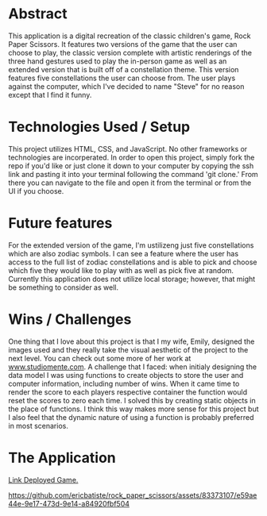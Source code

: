 # Abstract
This application is a digital recreation of the classic children's game, Rock Paper Scissors.  It features two versions of the game that the user can choose to play, the classic version complete with artistic renderings of the three hand gestures used to play the in-person game as well as an extended version that is built off of a constellation theme.  This version features five constellations the user can choose from.  The user plays against the computer, which I've decided to name "Steve" for no reason except that I find it funny.

# Technologies Used / Setup
This project utilizes HTML, CSS, and JavaScript.  No other frameworks or technologies are incorperated.  In order to open this project, simply fork the repo if you'd like or just clone it down to your computer by copying the ssh link and pasting it into your terminal following the command 'git clone.'  From there you can navigate to the file and open it from the terminal or from the UI if you choose.

# Future features
For the extended version of the game, I'm ustilizeng just five constellations which are also zodiac symbols. I can see a feature where the user has access to the full list of zodiac constellations and is able to pick and choose which five they would like to play with as well as pick five at random. Currently this application does not utilize local storage; however, that might be something to consider as well.

# Wins / Challenges
One thing that I love about this project is that I my wife, Emily, designed the images used and they really take the visual aesthetic of the project to the next level. You can check out some more of her work at www.studiomente.com.  A challenge that I faced: when initialy designing the data model I was using functions to create objects to store the user and computer information, including number of wins. When it came time to render the score to each players respective container the function would reset the scores to zero each time. I solved this by creating static objects in the place of functions. I think this way makes more sense for this project but I also feel that the dynamic nature of using a function is probably preferred in most scenarios.

# The Application
[Link Deployed Game.](https://ericbatiste.github.io/rock_paper_scissors/)

https://github.com/ericbatiste/rock_paper_scissors/assets/83373107/e59ae44e-9e17-473d-9e14-a84920fbf504


